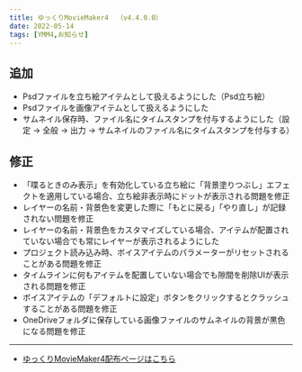 ```yaml
---
title: ゆっくりMovieMaker4  （v4.4.0.0）
date: 2022-05-14
tags: [YMM4,お知らせ]
---
```

## 追加
- Psdファイルを立ち絵アイテムとして扱えるようにした（Psd立ち絵）
- Psdファイルを画像アイテムとして扱えるようにした
- サムネイル保存時、ファイル名にタイムスタンプを付与するようにした（設定 → 全般 → 出力 → サムネイルのファイル名にタイムスタンプを付与する）
## 修正
- 「喋るときのみ表示」を有効化している立ち絵に「背景塗りつぶし」エフェクトを適用している場合、立ち絵非表示時にドットが表示される問題を修正
- レイヤーの名前・背景色を変更した際に「もとに戻る」「やり直し」が記録されない問題を修正
- レイヤーの名前・背景色をカスタマイズしている場合、アイテムが配置されていない場合でも常にレイヤーが表示されるようにした
- プロジェクト読み込み時、ボイスアイテムのパラメーターがリセットされることがある問題を修正
- タイムラインに何もアイテムを配置していない場合でも隙間を削除UIが表示される問題を修正
- ボイスアイテムの「デフォルトに設定」ボタンをクリックするとクラッシュすることがある問題を修正
- OneDriveフォルダに保存している画像ファイルのサムネイルの背景が黒色になる問題を修正

---

- [ゆっくりMovieMaker4配布ページはこちら](../index.md)